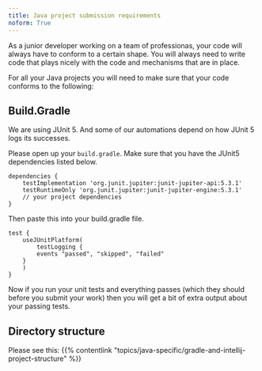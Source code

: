 ```yaml
---
title: Java project submission requirements
noform: True
---
```


As a junior developer working on a team of professionas, your code will always have to conform to a certain shape. You will always need to write code that plays nicely with the code and mechanisms that are in place.

For all your Java projects you will need to make sure that your code conforms to the following:

## Build.Gradle

We are using JUnit 5. And some of our automations depend on how JUnit 5 logs its successes.

Please open up your `build.gradle`. Make sure that you have the JUnit5 dependencies listed below.

```
dependencies {
    testImplementation 'org.junit.jupiter:junit-jupiter-api:5.3.1'
    testRuntimeOnly 'org.junit.jupiter:junit-jupiter-engine:5.3.1'
    // your project dependencies
}
```

Then paste this into your build.gradle file.

```
test {
    useJUnitPlatform(
        testLogging {
		events "passed", "skipped", "failed"
	}
    )
}
```

Now if you run your unit tests and everything passes (which they should before you submit your work) then you will get a bit of extra output about your passing tests.

## Directory structure

Please see this: {{% contentlink "topics/java-specific/gradle-and-intellij-project-structure" %}}
